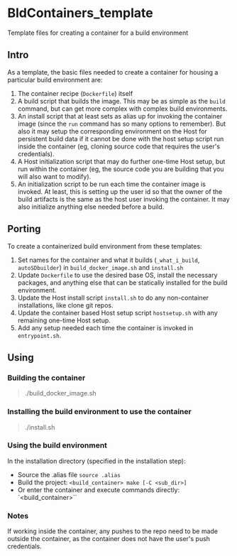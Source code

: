 # BldContainers_template
Template files for creating a container for a build environment

## Intro
As a template, the basic files needed to create a container for housing a particular build environment are:

1. The container recipe (`Dockerfile`) itself
2. A build script that builds the image.  This may be as simple as the `build` command, but can get more
complex with complex build environments.
3. An install script that at least sets as alias up for invoking the container image (since
the `run` command has so many options to remember).  But also it may setup the corresponding environment
on the Host for persistent build data if it cannot be done with the host setup script run inside the 
container (eg, cloning source code that requires the user's credentials).
4. A Host initialization script that may do further one-time Host setup, but run within the container
(eg, the source code you are building that you will also want to modify).
5. An initialization script to be run each time the container image is invoked.  At least, this is setting
up the user id so that the owner of the build artifacts is the same as the host user invoking the
container.  It may also initialize anything else needed before a build.

## Porting
To create a containerized build environment from these templates:
1. Set names for the container and what it builds (`_what_i_build`, `autoSDbuilder`) in 
`build_docker_image.sh` and `install.sh`
2. Update `Dockerfile` to use the desired base OS, install the necessary packages, and anything else
that can be statically installed for the build environment.
3. Update the Host install script `install.sh` to do any non-container installations, like
clone git repos.
4. Update the container based Host setup script `hostsetup.sh` with any remaining one-time Host
setup.
5. Add any setup needed each time the container is invoked in `entrypoint.sh`.

## Using

### Building the container
> ./build_docker_image.sh

### Installing the build environment to use the container
> ./install.sh

### Using the build environment
In the installation directory (specified in the installation step):

- Source the .alias file `source .alias`
- Build the project: `<build_container> make [-C <sub_dir>]`
- Or enter the container and execute commands directly: `<build_container>``

### Notes
If working inside the container,
any pushes to the repo need to be made outside the container, as the container does not
have the user's push credentials.

 
